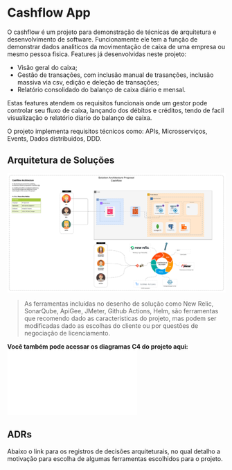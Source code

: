 # Cashflow App

O cashflow é um projeto para demonstração de técnicas de arquitetura e desenvolvimento de software. Funcionamente ele tem a função de demonstrar dados analiticos da movimentação de caixa de uma empresa ou mesmo pessoa fisica.
Features já desenvolvidas neste projeto:
- Visão geral do caixa;
- Gestão de transações, com inclusão manual de trasanções, inclusão massiva via csv, edição e deleção de transações;
- Relatório consolidado do balanço de caixa diário e mensal.

Estas features atendem os requisitos funcionais onde um gestor pode controlar seu fluxo de caixa, lançando dos débitos e créditos, tendo de facil visualização o relatório diario do balanço de caixa.

O projeto implementa requisitos técnicos como: APIs, Microsserviços, Events, Dados distribuidos, DDD.

## Arquitetura de Soluções
![image](docs/ArquiteturaCashflow.png)

> As ferramentas incluídas no desenho de solução como New Relic, SonarQube, ApiGee, JMeter, Github Actions, Helm, são ferramentas que recomendo dado as caracteristicas do projeto, mas podem ser modificadas dado as escolhas do cliente ou por questões de negociação de licenciamento.

**Você também pode acessar os diagramas C4 do projeto aqui:** ![C4 Diagrams](docs/C4-Diagrams.md)

## ADRs
Abaixo o link para os registros de decisões arquiteturais, no qual detalho a motivação para escolha de algumas ferramentas escolhidos para o projeto.
